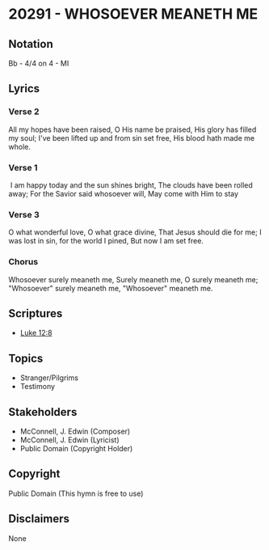 # 20291 - WHOSOEVER MEANETH ME

## Notation

Bb - 4/4 on 4 - MI

## Lyrics

### Verse 2

All my hopes have been raised, O His name be praised, His glory has filled my soul; I've been lifted up and from sin set free, His blood hath made me whole.

### Verse 1

 I am happy today and the sun shines bright, The clouds have been rolled away; For the Savior said whosoever will, May come with Him to stay

### Verse 3

O what wonderful love, O what grace divine, That Jesus should die for me; I was lost in sin, for the world I pined, But now I am set free. 

### Chorus

Whosoever surely meaneth me,  Surely meaneth me, O surely meaneth me; "Whosoever" surely meaneth me, "Whosoever" meaneth me.


## Scriptures

- [Luke 12:8](https://www.biblegateway.com/passage/?search=Luke%2012%3A8)

## Topics

- Stranger/Pilgrims
- Testimony

## Stakeholders

- McConnell, J. Edwin (Composer)
- McConnell, J. Edwin (Lyricist)
- Public Domain (Copyright Holder)

## Copyright

Public Domain
(This hymn is free to use)

## Disclaimers

None

